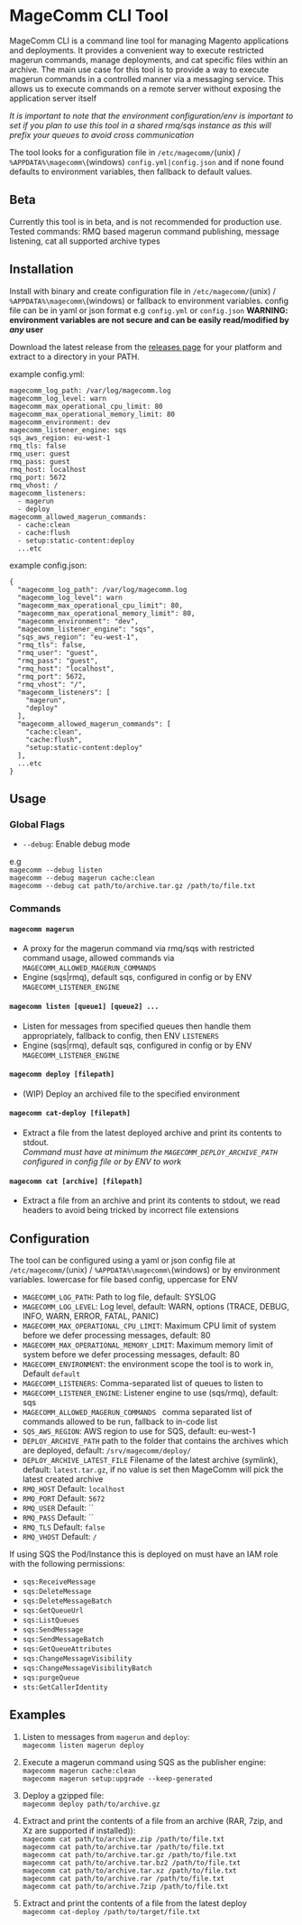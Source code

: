 # MageComm CLI Tool

MageComm CLI is a command line tool for managing Magento applications and deployments. It provides a convenient way to execute restricted magerun commands, manage deployments, and cat specific files within an archive.
The main use case for this tool is to provide a way to execute magerun commands in a controlled manner via a messaging service. This allows us to execute commands on a remote server without exposing the application server itself

*It is important to note that the environment configuration/env is important to set if you plan to use this tool in a shared rmq/sqs instance as this will prefix your queues to avoid cross communication*

The tool looks for a configuration file in `/etc/magecomm/`(unix) / `%APPDATA%\magecomm\`(windows) `config.yml|config.json` and if none found defaults to environment variables, then fallback to default values.

## Beta
Currently this tool is in beta, and is not recommended for production use.
Tested commands: RMQ based magerun command publishing, message listening, cat all supported archive types


## Installation

Install with binary and create configuration file in `/etc/magecomm/`(unix) / `%APPDATA%\magecomm\`(windows) or fallback to environment variables.
config file can be in yaml or json format e.g `config.yml` or `config.json`
**WARNING: environment variables are not secure and can be easily read/modified by *any* user**

Download the latest release from the [releases page](https://github.com/furan917/magecomm/releases) for your platform and extract to a directory in your PATH.

example config.yml:
```
magecomm_log_path: /var/log/magecomm.log
magecomm_log_level: warn
magecomm_max_operational_cpu_limit: 80
magecomm_max_operational_memory_limit: 80
magecomm_environment: dev
magecomm_listener_engine: sqs
sqs_aws_region: eu-west-1
rmq_tls: false
rmq_user: guest
rmq_pass: guest
rmq_host: localhost
rmq_port: 5672
rmq_vhost: /
magecomm_listeners:
  - magerun
  - deploy
magecomm_allowed_magerun_commands:
  - cache:clean
  - cache:flush
  - setup:static-content:deploy
  ...etc
```

example config.json:
```
{
  "magecomm_log_path": /var/log/magecomm.log
  "magecomm_log_level": warn
  "magecomm_max_operational_cpu_limit": 80,
  "magecomm_max_operational_memory_limit": 80,
  "magecomm_environment": "dev",
  "magecomm_listener_engine": "sqs",
  "sqs_aws_region": "eu-west-1",
  "rmq_tls": false,
  "rmq_user": "guest",
  "rmq_pass": "guest",
  "rmq_host": "localhost",
  "rmq_port": 5672,
  "rmq_vhost": "/",
  "magecomm_listeners": [
    "magerun",
    "deploy"
  ],
  "magecomm_allowed_magerun_commands": [
    "cache:clean",
    "cache:flush",
    "setup:static-content:deploy"
  ],
  ...etc
}
```

## Usage

### Global Flags

- `--debug`: Enable debug mode

e.g  
`magecomm --debug listen`  
`magecomm --debug magerun cache:clean`  
`magecomm --debug cat path/to/archive.tar.gz /path/to/file.txt`

### Commands

#### `magecomm magerun`

- A proxy for the magerun command via rmq/sqs with restricted command usage, allowed commands via `MAGECOMM_ALLOWED_MAGERUN_COMMANDS`
- Engine (sqs|rmq), default sqs, configured in config or by ENV `MAGECOMM_LISTENER_ENGINE`  

#### `magecomm listen [queue1] [queue2] ...`

- Listen for messages from specified queues then handle them appropriately, fallback to config, then ENV `LISTENERS`
- Engine (sqs|rmq), default sqs, configured in config or by ENV `MAGECOMM_LISTENER_ENGINE`

#### `magecomm deploy [filepath]`

- (WIP) Deploy an archived file to the specified environment

#### `magecomm cat-deploy [filepath]`

- Extract a file from the latest deployed archive and print its contents to stdout.  
  *Command must have at minimum the `MAGECOMM_DEPLOY_ARCHIVE_PATH` configured in config file or by ENV to work*

#### `magecomm cat [archive] [filepath]`

- Extract a file from an archive and print its contents to stdout, we read headers to avoid being tricked by incorrect file extensions


## Configuration

The tool can be configured using a yaml or json config file at `/etc/magecomm/`(unix) / `%APPDATA%\magecomm\`(windows)  or by environment variables.
lowercase for file based config, uppercase for ENV

- `MAGECOMM_LOG_PATH`: Path to log file, default: SYSLOG
- `MAGECOMM_LOG_LEVEL`: Log level, default: WARN, options (TRACE, DEBUG, INFO, WARN, ERROR, FATAL, PANIC)
- `MAGECOMM_MAX_OPERATIONAL_CPU_LIMIT`: Maximum CPU limit of system before we defer processing messages, default: 80
- `MAGECOMM_MAX_OPERATIONAL_MEMORY_LIMIT`: Maximum memory limit of system before we defer processing messages, default: 80
- `MAGECOMM_ENVIRONMENT`: the environment scope the tool is to work in, Default `default`
- `MAGECOMM_LISTENERS`: Comma-separated list of queues to listen to
- `MAGECOMM_LISTENER_ENGINE`: Listener engine to use (sqs/rmq), default: sqs
- `MAGECOMM_ALLOWED_MAGERUN_COMMANDS ` comma separated list of commands allowed to be run, fallback to in-code list
- `SQS_AWS_REGION`: AWS region to use for SQS, default: eu-west-1
- `DEPLOY_ARCHIVE_PATH` path to the folder that contains the archives which are deployed, default: `/srv/magecomm/deploy/`
- `DEPLOY_ARCHIVE_LATEST_FILE` Filename of the latest archive (symlink), default: `latest.tar.gz`, if no value is set then MageComm will pick the latest created archive
- `RMQ_HOST` Default: `localhost`
- `RMQ_PORT` Default: `5672`
- `RMQ_USER` Default: ``
- `RMQ_PASS` Default: ``
- `RMQ_TLS`  Default: `false`
- `RMQ_VHOST` Default: `/`

If using SQS the Pod/Instance this is deployed on must have an IAM role with the following permissions:
- `sqs:ReceiveMessage`
- `sqs:DeleteMessage`
- `sqs:DeleteMessageBatch`
- `sqs:GetQueueUrl`
- `sqs:ListQueues`
- `sqs:SendMessage`
- `sqs:SendMessageBatch`
- `sqs:GetQueueAttributes`
- `sqs:ChangeMessageVisibility`
- `sqs:ChangeMessageVisibilityBatch`
- `sqs:purgeQueue`
- `sts:GetCallerIdentity`

## Examples

1. Listen to messages from `magerun` and `deploy`:  
`magecomm listen magerun deploy`  


2. Execute a magerun command using SQS as the publisher engine:  
`magecomm magerun cache:clean`  
`magecomm magerun setup:upgrade --keep-generated`  


3. Deploy a gzipped file:  
`magecomm deploy path/to/archive.gz`    


4. Extract and print the contents of a file from an archive (RAR, 7zip, and Xz are supported if installed)):  
`magecomm cat path/to/archive.zip /path/to/file.txt`  
`magecomm cat path/to/archive.tar /path/to/file.txt`  
`magecomm cat path/to/archive.tar.gz /path/to/file.txt`  
`magecomm cat path/to/archive.tar.bz2 /path/to/file.txt`  
`magecomm cat path/to/archive.tar.xz /path/to/file.txt`  
`magecomm cat path/to/archive.rar /path/to/file.txt`  
`magecomm cat path/to/archive.7zip /path/to/file.txt`  


5. Extract and print the contents of a file from the latest deploy  
`magecomm cat-deploy /path/to/target/file.txt`  